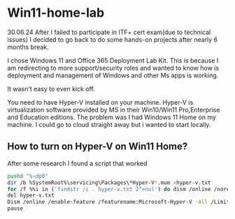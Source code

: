 # Win11-home-lab
30.06.24
After I failed to participate in ITF+ cert exam(due to technical issues) I decided to go back to do some hands-on projects after nearly 6 months break.

I chose Windows 11 and Office 365 Deployment Lab Kit. This is because I am redirecting to more support/security roles and wanted to know how is deployment and management of Windows and other Ms apps is working.

It wasn't easy to even kick off.

You need to have Hyper-V installed on your machine. Hyper-V is virtualization software provided by MS in their Win10/Win11 Pro,Enterprise and Education editions. The problem was I had Windows 11 Home on my machine.  I could go to cloud straight away but i wanted to start locally.

## How to turn on Hyper-V on Win11 Home?

After some research I found a script that worked

```bash
pushd "%~dp0"
dir /b %SystemRoot%\servicing\Packages\*Hyper-V*.mum >hyper-v.txt
for /f %%i in ('findstr /i . hyper-v.txt 2^>nul') do dism /online /norestart /add-package:"%SystemRoot%\servicing\Packages\%%i"
del hyper-v.txt
Dism /online /enable-feature /featurename:Microsoft-Hyper-V -All /LimitAccess /ALL
pause

```